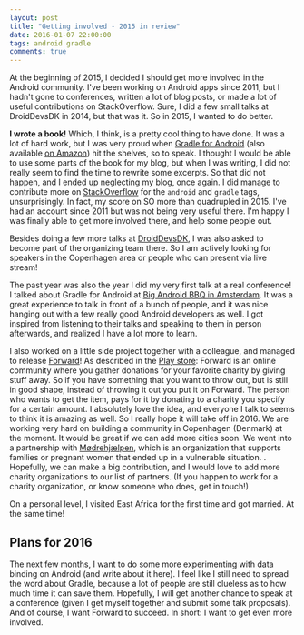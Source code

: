 ```yaml
---
layout: post
title: "Getting involved - 2015 in review"
date: 2016-01-07 22:00:00
tags: android gradle
comments: true
---
```

At the beginning of 2015, I decided I should get more involved in the Android community. I've been working on Android apps since 2011, but I hadn't gone to conferences, written a lot of blog posts, or made a lot of useful contributions on StackOverflow. Sure, I did a few small talks at DroidDevsDK in 2014, but that was it. So in 2015, I wanted to do better.

**I wrote a book!** Which, I think, is a pretty cool thing to have done. It was a lot of hard work, but I was very proud when [Gradle for Android](https://www.packtpub.com/application-development/gradle-android "Gradle for Android - Packt Publishing") (also available [on Amazon](http://www.amazon.com/gp/product/1783986824/ref=as_li_tl?ie=UTF8&camp=1789&creative=9325&creativeASIN=1783986824&linkCode=as2&tag=kevpelblo-20&linkId=4SC63BNQEBHIDPVH "Gradle for Android - Amazon")) hit the shelves, so to speak. I thought I would be able to use some parts of the book for my blog, but when I was writing, I did not really seem to find the time to rewrite some excerpts. So that did not happen, and I ended up neglecting my blog, once again. I did manage to contribute more on [StackOverflow](http://stackoverflow.com/users/421524/kevinpelgrims "kevinpelgrims on StackOverflow") for the `android` and `gradle` tags, unsurprisingly. In fact, my score on SO more than quadrupled in 2015. I've had an account since 2011 but was not being very useful there. I'm happy I was finally able to get more involved there, and help some people out.

Besides doing a few more talks at [DroidDevsDK](http://lanyrd.com/series/droiddevsdk/ "DroidDevsDK"), I was also asked to become part of the organizing team there. So I am actively looking for speakers in the Copenhagen area or people who can present via live stream!

The past year was also the year I did my very first talk at a real conference! I talked about Gradle for Android at [Big Android BBQ in Amsterdam](http://www.babbq.nl/ "Big Android BBQ"). It was a great experience to talk in front of a bunch of people, and it was nice hanging out with a few really good Android developers as well. I got inspired from listening to their talks and speaking to them in person afterwards, and realized I have a lot more to learn.

I also worked on a little side project together with a colleague, and managed to release [Forward](https://forwardapphq.com/?utm_source=kevinpelgrims.com "Forward")! As described in the [Play store](https://play.google.com/store/apps/details?id=com.commanigy.forward&utm_source=kevinpelgrims.com "Forward on Google Play"): Forward is an online community where you gather donations for your favorite charity by giving stuff away. So if you have something that you want to throw out, but is still in good shape, instead of throwing it out you put it on Forward. The person who wants to get the item, pays for it by donating to a charity you specify for a certain amount. I absolutely love the idea, and everyone I talk to seems to think it is amazing as well. So I really hope it will take off in 2016. We are working very hard on building a community in Copenhagen (Denmark) at the moment. It would be great if we can add more cities soon. We went into a partnership with [Mødrehjælpen](https://moedrehjaelpen.dk/ "Mødrehjælpen"), which is an organization that supports families or pregnant women that ended up in a vulnerable situation. . Hopefully, we can make a big contribution, and I would love to add more charity organizations to our list of partners. (If you happen to work for a charity organization, or know someone who does, get in touch!)

On a personal level, I visited East Africa for the first time and got married. At the same time!

## Plans for 2016

The next few months, I want to do some more experimenting with data binding on Android (and write about it here). I feel like I still need to spread the word about Gradle, because a lot of people are still clueless as to how much time it can save them. Hopefully, I will get another chance to speak at a conference (given I get myself together and submit some talk proposals). And of course, I want Forward to succeed.
In short: I want to get even more involved.